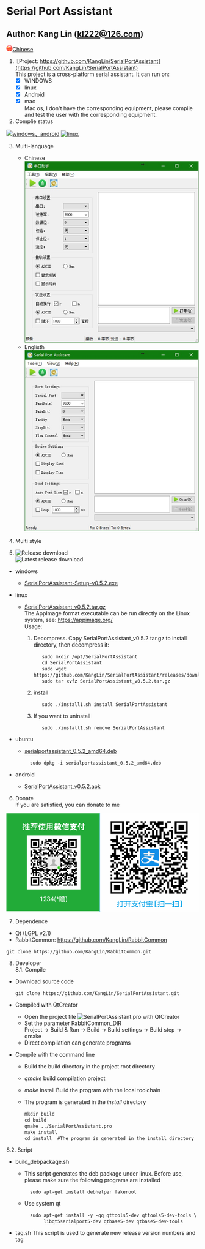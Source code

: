 Serial Port Assistant
=====================

Author: Kang Lin (kl222@126.com)
--------------------------------

[<img src="Resource/png/China.png" alt="Chinese" title="Chinese" width="16" height="16" />Chinese](README_zh_CN.md)

1. ![Project: https://github.com/KangLin/SerialPortAssistant](https://github.com/KangLin/SerialPortAssistant)  
This project is a cross-platform serial assistant. It can run on:
    - [x] WINDOWS
    - [x] linux
    - [x] Android
    - [x] mac  
        Mac os, I don't have the corresponding equipment,
        please compile and test the user with the corresponding equipment.

2. Complie status

[![windows、android](https://ci.appveyor.com/api/projects/status/y77e828ysqc79r9o?svg=true)](https://ci.appveyor.com/project/KangLin/serialportassistant)
[![linux](https://travis-ci.org/KangLin/SerialPortAssistant.svg?branch=master)](https://travis-ci.org/KangLin/SerialPortAssistant)

3. Multi-language
    * Chinese  
    ![Chinese](Docs/ui-zh.jpg)
    * Englisth  
    ![Englisth](Docs/ui-en.jpg)

4. Multi style

5. ![Release download](https://github.com/KangLin/SerialPortAssistant/releases)  
![Latest release download](https://github.com/KangLin/SerialPortAssistant/releases/latest)

- windows
    + [SerialPortAssistant-Setup-v0.5.2.exe](https://github.com/KangLin/SerialPortAssistant/releases/download/v0.5.2/SerialPortAssistant-Setup-v0.5.2.exe)

- linux
    + [SerialPortAssistant_v0.5.2.tar.gz](https://github.com/KangLin/SerialPortAssistant/releases/download/v0.5.2/SerialPortAssistant_v0.5.2.tar.gz)  
        The AppImage format executable can be run directly on the Linux system, see: https://appimage.org/  
        Usage:    
        1. Decompress. Copy SerialPortAssistant_v0.5.2.tar.gz to install directory, then decompress it:
    
                  sudo mkdir /opt/SerialPortAssistant
                  cd SerialPortAssistant
                  sudo wget https://github.com/KangLin/SerialPortAssistant/releases/download/v0.5.2/SerialPortAssistant_v0.5.2.tar.gz
                  sudo tar xvfz SerialPortAssistant_v0.5.2.tar.gz
    
        2. install
    
                  sudo ./install1.sh install SerialPortAssistant
    
        3. If you want to uninstall
    
                  sudo ./install1.sh remove SerialPortAssistant

- ubuntu
    + [serialportassistant_0.5.2_amd64.deb](https://github.com/KangLin/SerialPortAssistant/releases/download/v0.5.2/serialportassistant_0.5.2_amd64.deb)

            sudo dpkg -i serialportassistant_0.5.2_amd64.deb

- android
    + [SerialPortAssistant_v0.5.2.apk](https://github.com/KangLin/SerialPortAssistant/releases/download/v0.5.2/SerialPortAssistant_v0.5.2.apk)
    
6. Donate  
If you are satisfied, you can donate to me  
 
![donation](https://github.com/KangLin/RabbitCommon/raw/master/Src/Resource/image/Contribute.png "donation")

7. Dependence  

  + [Qt (LGPL v2.1)](http://qt.io/)
  + RabbitCommon: https://github.com/KangLin/RabbitCommon
  
  ```
  git clone https://github.com/KangLin/RabbitCommon.git
  ```
  
8. Developer  
8.1. Compile  
  - Download source code

        git clone https://github.com/KangLin/SerialPortAssistant.git

  - Compiled with QtCreator
    * Open the project file ![SerialPortAssistant.pro](SerialPortAssistant.pro) with QtCreator
    * Set the parameter RabbitCommon_DIR  
      Project -> Build & Run -> Build -> Build settings -> Build step -> qmake 
    * Direct compilation can generate programs
  - Compile with the command line
    * Build the build directory in the project root directory
    * *qmake* build compilation project
    * *make* install Build the program with the local toolchain
    * The program is generated in the *install* directory

          mkdir build
          cd build
          qmake ../SerialPortAssistant.pro
          make install
          cd install  #The program is generated in the install directory

8.2. Script  
  - build_debpackage.sh  
    + This script generates the deb package under linux.
      Before use, please make sure the following programs are installed
  
            sudo apt-get install debhelper fakeroot 
      
    + Use system qt

            sudo apt-get install -y -qq qttools5-dev qttools5-dev-tools \
                 libqt5serialport5-dev qtbase5-dev qtbase5-dev-tools

  - tag.sh
    This script is used to generate new release version numbers and tag
